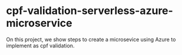 # cpf-validation-serverless-azure-microservice
On this project, we show steps to create a microsevice using Azure to implement as cpf validation.
